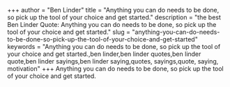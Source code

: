 +++
author = "Ben Linder"
title = "Anything you can do needs to be done, so pick up the tool of your choice and get started."
description = "the best Ben Linder Quote: Anything you can do needs to be done, so pick up the tool of your choice and get started."
slug = "anything-you-can-do-needs-to-be-done-so-pick-up-the-tool-of-your-choice-and-get-started"
keywords = "Anything you can do needs to be done, so pick up the tool of your choice and get started.,ben linder,ben linder quotes,ben linder quote,ben linder sayings,ben linder saying,quotes, sayings,quote, saying, motivation"
+++
Anything you can do needs to be done, so pick up the tool of your choice and get started.
